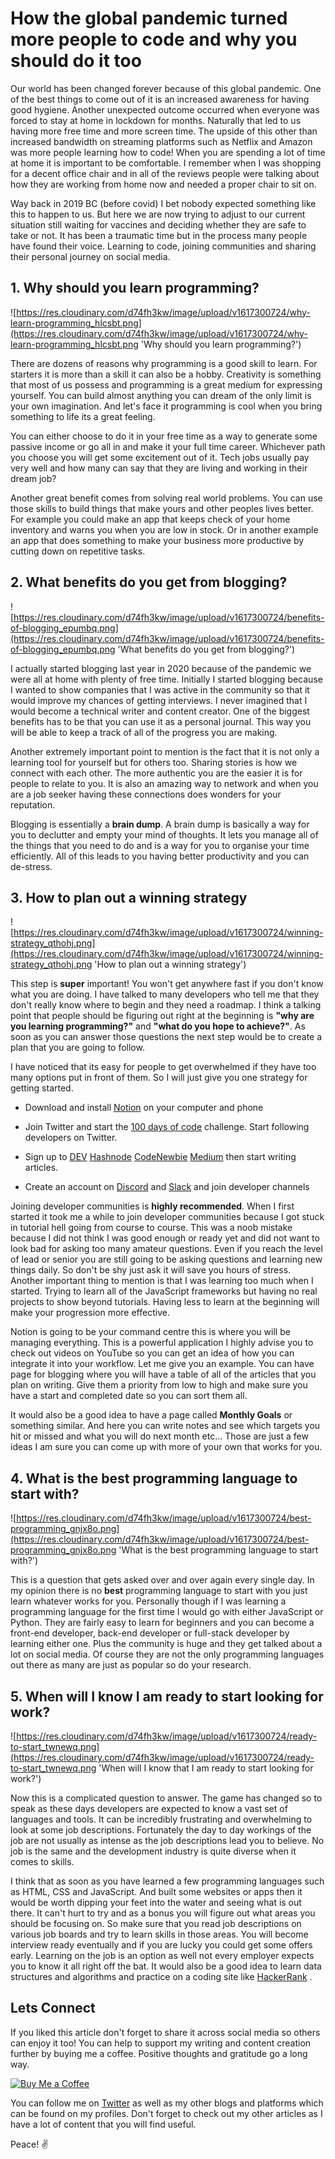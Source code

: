 # How the global pandemic turned more people to code and why you should do it too

Our world has been changed forever because of this global pandemic. One of the best things to come out of it is an increased awareness for having good hygiene. Another unexpected outcome occurred when everyone was forced to stay at home in lockdown for months. Naturally that led to us having more free time and more screen time. The upside of this other than increased bandwidth on streaming platforms such as Netflix and Amazon was more people learning how to code! When you are spending a lot of time at home it is important to be comfortable. I remember when I was shopping for a decent office chair and in all of the reviews people were talking about how they are working from home now and needed a proper chair to sit on.

Way back in 2019 BC (before covid) I bet nobody expected something like this to happen to us. But here we are now trying to adjust to our current situation still waiting for vaccines and deciding whether they are safe to take or not. It has been a traumatic time but in the process many people have found their voice. Learning to code, joining communities and sharing their personal journey on social media.

## 1. Why should you learn programming?

![https://res.cloudinary.com/d74fh3kw/image/upload/v1617300724/why-learn-programming_hlcsbt.png](https://res.cloudinary.com/d74fh3kw/image/upload/v1617300724/why-learn-programming_hlcsbt.png 'Why should you learn programming?')

There are dozens of reasons why programming is a good skill to learn. For starters it is more than a skill it can also be a hobby. Creativity is something that most of us possess and programming is a great medium for expressing yourself. You can build almost anything you can dream of the only limit is your own imagination. And let's face it programming is cool when you bring something to life its a great feeling.

You can either choose to do it in your free time as a way to generate some passive income or go all in and make it your full time career. Whichever path you choose you will get some excitement out of it. Tech jobs usually pay very well and how many can say that they are living and working in their dream job?

Another great benefit comes from solving real world problems. You can use those skills to build things that make yours and other peoples lives better. For example you could make an app that keeps check of your home inventory and warns you when you are low in stock. Or in another example an app that does something to make your business more productive by cutting down on repetitive tasks.

## 2. What benefits do you get from blogging?

![https://res.cloudinary.com/d74fh3kw/image/upload/v1617300724/benefits-of-blogging_epumbq.png](https://res.cloudinary.com/d74fh3kw/image/upload/v1617300724/benefits-of-blogging_epumbq.png 'What benefits do you get from blogging?')

I actually started blogging last year in 2020 because of the pandemic we were all at home with plenty of free time. Initially I started blogging because I wanted to show companies that I was active in the community so that it would improve my chances of getting interviews. I never imagined that I would become a technical writer and content creator. One of the biggest benefits has to be that you can use it as a personal journal. This way you will be able to keep a track of all of the progress you are making.

Another extremely important point to mention is the fact that it is not only a learning tool for yourself but for others too. Sharing stories is how we connect with each other. The more authentic you are the easier it is for people to relate to you. It is also an amazing way to network and when you are a job seeker having these connections does wonders for your reputation.

Blogging is essentially a **brain dump**. A brain dump is basically a way for you to declutter and empty your mind of thoughts. It lets you manage all of the things that you need to do and is a way for you to organise your time efficiently. All of this leads to you having better productivity and you can de-stress.

## 3. How to plan out a winning strategy

![https://res.cloudinary.com/d74fh3kw/image/upload/v1617300724/winning-strategy_qthohj.png](https://res.cloudinary.com/d74fh3kw/image/upload/v1617300724/winning-strategy_qthohj.png 'How to plan out a winning strategy')

This step is **super** important! You won't get anywhere fast if you don't know what you are doing. I have talked to many developers who tell me that they don't really know where to begin and they need a roadmap. I think a talking point that people should be figuring out right at the beginning is **"why are you learning programming?"** and **"what do you hope to achieve?"**. As soon as you can answer those questions the next step would be to create a plan that you are going to follow.

I have noticed that its easy for people to get overwhelmed if they have too many options put in front of them. So I will just give you one strategy for getting started.

- Download and install [Notion](https://www.notion.so/) on your computer and phone

- Join Twitter and start the [100 days of code](https://www.100daysofcode.com/) challenge. Start following developers on Twitter.
- Sign up to [DEV](https://dev.to/) [Hashnode](https://hashnode.com/) [CodeNewbie](https://community.codenewbie.org/) [Medium](https://medium.com/) then start writing articles.
- Create an account on [Discord](https://discord.com/) and [Slack](https://slack.com/intl/en-gb/) and join developer channels

Joining developer communities is **highly recommended**. When I first started it took me a while to join developer communities because I got stuck in tutorial hell going from course to course. This was a noob mistake because I did not think I was good enough or ready yet and did not want to look bad for asking too many amateur questions. Even if you reach the level of lead or senior you are still going to be asking questions and learning new things daily. So don't be shy just ask it will save you hours of stress. Another important thing to mention is that I was learning too much when I started. Trying to learn all of the JavaScript frameworks but having no real projects to show beyond tutorials. Having less to learn at the beginning will make your progression more effective.

Notion is going to be your command centre this is where you will be managing everything. This is a powerful application I highly advise you to check out videos on YouTube so you can get an idea of how you can integrate it into your workflow. Let me give you an example. You can have page for blogging where you will have a table of all of the articles that you plan on writing. Give them a priority from low to high and make sure you have a start and completed date so you can sort them all.

It would also be a good idea to have a page called **Monthly Goals** or something similar. And here you can write notes and see which targets you hit or missed and what you will do next month etc... Those are just a few ideas I am sure you can come up with more of your own that works for you.

## 4. What is the best programming language to start with?

![https://res.cloudinary.com/d74fh3kw/image/upload/v1617300724/best-programming_gnjx8o.png](https://res.cloudinary.com/d74fh3kw/image/upload/v1617300724/best-programming_gnjx8o.png 'What is the best programming language to start with?')

This is a question that gets asked over and over again every single day. In my opinion there is no **best** programming language to start with you just learn whatever works for you. Personally though if I was learning a programming language for the first time I would go with either JavaScript or Python. They are fairly easy to learn for beginners and you can become a front-end developer, back-end developer or full-stack developer by learning either one. Plus the community is huge and they get talked about a lot on social media. Of course they are not the only programming languages out there as many are just as popular so do your research.

## 5. When will I know I am ready to start looking for work?

![https://res.cloudinary.com/d74fh3kw/image/upload/v1617300724/ready-to-start_twnewq.png](https://res.cloudinary.com/d74fh3kw/image/upload/v1617300724/ready-to-start_twnewq.png 'When will I know that I am ready to start looking for work?')

Now this is a complicated question to answer. The game has changed so to speak as these days developers are expected to know a vast set of languages and tools. It can be incredibly frustrating and overwhelming to look at some job descriptions. Fortunately the day to day workings of the job are not usually as intense as the job descriptions lead you to believe. No job is the same and the development industry is quite diverse when it comes to skills.

I think that as soon as you have learned a few programming languages such as HTML, CSS and JavaScript. And built some websites or apps then it would be worth dipping your feet into the water and seeing what is out there. It can't hurt to try and as a bonus you will figure out what areas you should be focusing on. So make sure that you read job descriptions on various job boards and try to learn skills in those areas. You will become interview ready eventually and if you are lucky you could get some offers early. Learning on the job is an option as well not every employer expects you to know it all right off the bat. It would also be a good idea to learn data structures and algorithms and practice on a coding site like [HackerRank](https://www.hackerrank.com/) .

## Lets Connect

If you liked this article don't forget to share it across social media so others can enjoy it too! You can help to support my writing and content creation further by buying me a coffee. Positive thoughts and gratitude go a long way.

[![Buy Me a Coffee](https://res.cloudinary.com/d74fh3kw/image/upload/v1617325294/Buy_me_a_coffee_button_dkesi6.png)](https://www.buymeacoffee.com/andrewbaisden)

You can follow me on [Twitter](https://twitter.com/andrewbaisden) as well as my other blogs and platforms which can be found on my profiles. Don't forget to check out my other articles as I have a lot of content that you will find useful.

Peace! ✌️
